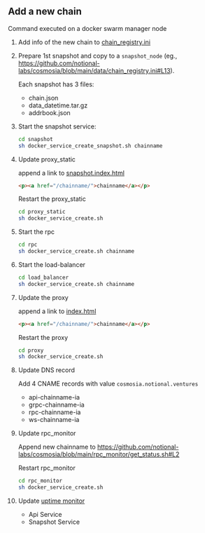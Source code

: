 ## Add a new chain

Command executed on a docker swarm manager node

1. Add info of the new chain to [chain_registry.ini](../data/chain_registry.ini)
2. Prepare 1st snapshot and copy to a `snapshot_node` (eg., https://github.com/notional-labs/cosmosia/blob/main/data/chain_registry.ini#L13). 
   
    Each snapshot has 3 files:
   
    - chain.json
    - data_datetime.tar.gz
    - addrbook.json
   

3. Start the snapshot service:
   ```bash
   cd snapshot
   sh docker_service_create_snapshot.sh chainname
   ```

4. Update proxy_static
   
   append a link to [snapshot.index.html](proxy_static/snapshot.index.html)
   ```html
   <p><a href="/chainname/">chainname</a></p>
   ```

   Restart the proxy_static
   ```bash
   cd proxy_static
   sh docker_service_create.sh
   ```

5. Start the rpc
   ```bash
   cd rpc
   sh docker_service_create.sh chainname
   ```

6. Start the load-balancer
   ```bash
   cd load_balancer
   sh docker_service_create.sh chainname
   ```

7. Update the proxy
   
   append a link to [index.html](proxy/index.html)
   ```html
   <p><a href="/chainname/">chainname</a></p>
   ```
   
   Restart the proxy
   ```bash
   cd proxy
   sh docker_service_create.sh
   ```
   
8. Update DNS record
   
   Add 4 CNAME records with value `cosmosia.notional.ventures`

      - api-chainname-ia
      - grpc-chainname-ia
      - rpc-chainname-ia
      - ws-chainname-ia
   
9. Update rpc_monitor
   
   Append new chainname to https://github.com/notional-labs/cosmosia/blob/main/rpc_monitor/get_status.sh#L2
   
   Restart rpc_monitor
   ```bash
   cd rpc_monitor
   sh docker_service_create.sh
   ```
   
10. Update [uptime monitor](https://status.notional.ventures/status/cosmosia)

      - Api Service
      - Snapshot Service